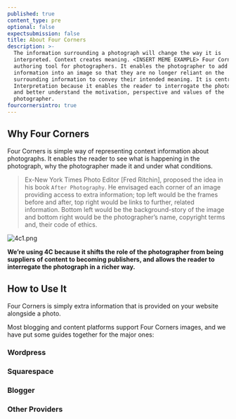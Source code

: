 ```yaml
---
published: true
content_type: pre
optional: false
expectsubmission: false
title: About Four Corners
description: >-
  The information surrounding a photograph will change the way it is
  interpreted. Context creates meaning. <INSERT MEME EXAMPLE> Four Corners is an
  authoring tool for photographers. It enables the photographer to add extra
  information into an image so that they are no longer reliant on the
  surrounding information to convey their intended meaning. It is central to
  Interpretation because it enables the reader to interrogate the photograph
  and better understand the motivation, perspective and values of the
  photographer.
fourcornersintro: true
---
```

## Why Four Corners

Four Corners is simple way of representing context information about photographs. It enables the reader to see what is happening in the photograph, why the photographer made it and under what conditions.

> Ex-New York Times Photo Editor [Fred Ritchin], proposed the idea in his book `After Photography`. He envisaged each corner of an image providing access to extra information; top left would be the frames before and after, top right would be links to further, related information. Bottom left would be the background-story of the image and bottom right would be the photographer’s name, copyright terms and, their code of ethics.

![4c1.png]({{site.baseurl}}/course/content/media/4c1.png)

**We’re using 4C because it shifts the role of the photographer from being suppliers of content to becoming publishers, and allows the reader to interregate the photograph in a richer way.**


## How to Use It

Four Corners is simply extra information that is provided on your website alongside a photo.

Most blogging and content platforms support Four Corners images, and we have put some guides together for the major ones:

### Wordpress

### Squarespace

### Blogger

### Other Providers
